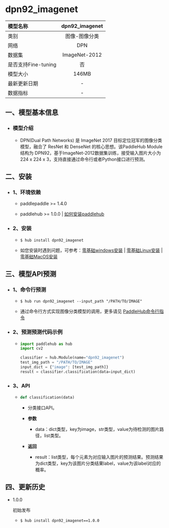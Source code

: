 # dpn92_imagenet

|模型名称|dpn92_imagenet|
| :--- | :---: |
|类别|图像-图像分类|
|网络|DPN|
|数据集|ImageNet-2012|
|是否支持Fine-tuning|否|
|模型大小|146MB|
|最新更新日期|-|
|数据指标|-|


## 一、模型基本信息



- ### 模型介绍

  - DPN(Dual Path Networks) 是 ImageNet 2017 目标定位冠军的图像分类模型，融合了 ResNet 和 DenseNet 的核心思想。该PaddleHub Module结构为 DPN92，基于ImageNet-2012数据集训练，接受输入图片大小为 224 x 224 x 3，支持直接通过命令行或者Python接口进行预测。


## 二、安装

- ### 1、环境依赖  

  - paddlepaddle >= 1.4.0  

  - paddlehub >= 1.0.0  | [如何安装paddlehub](../../../../docs/docs_ch/get_start/installation.rst)


- ### 2、安装

  - ```shell
    $ hub install dpn92_imagenet
    ```
  - 如您安装时遇到问题，可参考：[零基础windows安装](../../../../docs/docs_ch/get_start/windows_quickstart.md)
 | [零基础Linux安装](../../../../docs/docs_ch/get_start/linux_quickstart.md) | [零基础MacOS安装](../../../../docs/docs_ch/get_start/mac_quickstart.md)

## 三、模型API预测

- ### 1、命令行预测

  - ```shell
    $ hub run dpn92_imagenet --input_path "/PATH/TO/IMAGE"
    ```
  - 通过命令行方式实现图像分类模型的调用，更多请见 [PaddleHub命令行指令](../../../../docs/docs_ch/tutorial/cmd_usage.rst)

- ### 2、预测预测代码示例

  - ```python
    import paddlehub as hub
    import cv2

    classifier = hub.Module(name="dpn92_imagenet")
    test_img_path = "/PATH/TO/IMAGE"
    input_dict = {"image": [test_img_path]}
    result = classifier.classification(data=input_dict)
    ```

- ### 3、API

  - ```python
    def classification(data)
    ```
    - 分类接口API。
    - **参数**
      - data：dict类型，key为image，str类型，value为待检测的图片路径，list类型。

    - **返回**
      - result：list类型，每个元素为对应输入图片的预测结果。预测结果为dict类型，key为该图片分类结果label，value为该label对应的概率。





## 四、更新历史

* 1.0.0

  初始发布

  - ```shell
    $ hub install dpn92_imagenet==1.0.0
    ```
